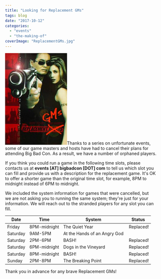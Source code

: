```yaml
---
title: "Looking for Replacement GMs"
tags: blog
date: "2017-10-12"
categories: 
  - "events"
  - "the-making-of"
coverImage: "ReplacementGMs.jpg"
---
```


[![ReplacementGMs](/images/ReplacementGMs-203x300.jpg)](https://www.bigbadcon.com/wp-content/uploads/2017/10/ReplacementGMs.jpg)Thanks to a series on unfortunate events, some of our game masters and hosts have had to cancel their plans for attending Big Bad Con. As a result, we have a number of orphaned players.

If you think you could run a game in the following time slots, please contacts us at **events \[AT\] bigbadcon \[DOT\] com** to tell us which slot you can fill and provide us with a description for the replacement game. It's OK to offer a shorter game than the original time slot, for example, 8PM to midnight instead of 6PM to midnight.

We included the system information for games that were cancelled, but we are not asking you to running the same system; they're just for your information. We will reach out to the stranded players for any slot you can fill.

| Date | Time | System | Status |
| --- | --- | --- | --- |
| Friday | 8PM-midnight | The Quiet Year |  Replaced! |
| Saturday | 9AM-5PM | At the Hands of an Angry God |  |
| Saturday | 2PM-6PM | BASH! |  Replaced! |
| Saturday | 6PM-midnight | Dogs in the Vineyard |  Replaced! |
| Saturday | 8PM-midnight | BASH! |  Replaced! |
| Sunday | 2PM-8PM | The Breaking Point |  Replaced! |

Thank you in advance for any brave Replacement GMs!
